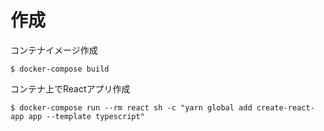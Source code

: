 # 作成
コンテナイメージ作成
```
$ docker-compose build
```
コンテナ上でReactアプリ作成
```
$ docker-compose run --rm react sh -c "yarn global add create-react-app app --template typescript"
```
